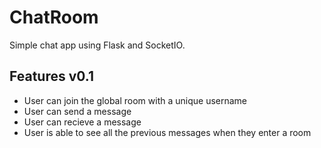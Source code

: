 # ChatRoom
Simple chat app using Flask and SocketIO.

## Features v0.1
- User can join the global room with a unique username
- User can send a message
- User can recieve a message
- User is able to see all the previous messages when they enter a room
